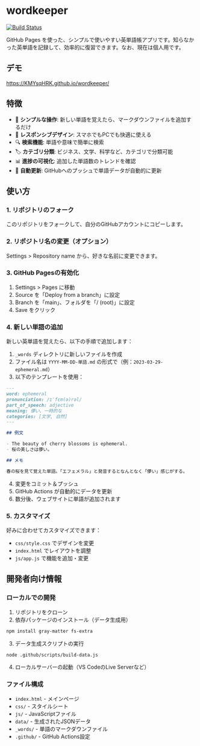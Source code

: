 # wordkeeper

[![Build Status](https://github.com/KMYsqHRK/wordkeeper/workflows/Build%20Vocabulary%20Data/badge.svg)](https://github.com/KMYsqHRK/wordkeeper/actions)

GitHub Pages を使った、シンプルで使いやすい英単語帳アプリです。知らなかった英単語を記録して、効率的に復習できます。なお、現在は個人用です。

## デモ

https://KMYsqHRK.github.io/wordkeeper/

## 特徴

- 🚀 **シンプルな操作**: 新しい単語を覚えたら、マークダウンファイルを追加するだけ
- 📱 **レスポンシブデザイン**: スマホでもPCでも快適に使える
- 🔍 **検索機能**: 単語や意味で簡単に検索
- 🏷️ **カテゴリ分類**: ビジネス、文学、科学など、カテゴリで分類可能
- 📊 **進捗の可視化**: 追加した単語数のトレンドを確認
- 🔄 **自動更新**: GitHubへのプッシュで単語データが自動的に更新

## 使い方

### 1. リポジトリのフォーク

このリポジトリをフォークして、自分のGitHubアカウントにコピーします。

### 2. リポジトリ名の変更（オプション）

Settings > Repository name から、好きな名前に変更できます。

### 3. GitHub Pagesの有効化

1. Settings > Pages に移動
2. Source を「Deploy from a branch」に設定
3. Branch を「main」、フォルダを「/ (root)」に設定
4. Save をクリック

### 4. 新しい単語の追加

新しい英単語を覚えたら、以下の手順で追加します：

1. `_words` ディレクトリに新しいファイルを作成
2. ファイル名は `YYYY-MM-DD-単語.md` の形式で（例：`2023-03-29-ephemeral.md`）
3. 以下のテンプレートを使用：

```markdown
---
word: ephemeral
pronunciation: /ɪˈfɛm(ə)rəl/
part_of_speech: adjective
meaning: 儚い、一時的な
categories: [文学, 自然]
---

## 例文

- The beauty of cherry blossoms is ephemeral.
- 桜の美しさは儚い。

## メモ

春の桜を見て覚えた単語。「エフェメラル」と発音するとなんとなく「儚い」感じがする。
```

4. 変更をコミット＆プッシュ
5. GitHub Actions が自動的にデータを更新
6. 数分後、ウェブサイトに単語が追加されます

### 5. カスタマイズ

好みに合わせてカスタマイズできます：

- `css/style.css` でデザインを変更
- `index.html` でレイアウトを調整
- `js/app.js` で機能を追加・変更

## 開発者向け情報

### ローカルでの開発

1. リポジトリをクローン
2. 依存パッケージのインストール（データ生成用）

```bash
npm install gray-matter fs-extra
```

3. データ生成スクリプトの実行

```bash
node .github/scripts/build-data.js
```

4. ローカルサーバーの起動（VS CodeのLive Serverなど）

### ファイル構成

- `index.html` - メインページ
- `css/` - スタイルシート
- `js/` - JavaScriptファイル
- `data/` - 生成されたJSONデータ
- `_words/` - 単語のマークダウンファイル
- `.github/` - GitHub Actions設定
